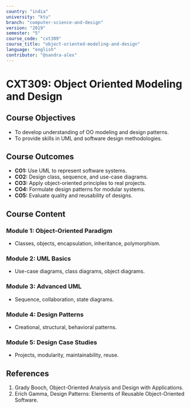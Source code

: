 ```yaml
---
country: "india"
university: "ktu"
branch: "computer-science-and-design"
version: "2019"
semester: "5"
course_code: "cxt309"
course_title: "object-oriented-modeling-and-design"
language: "english"
contributor: "@sandra-alex"
---
```


# CXT309: Object Oriented Modeling and Design

## Course Objectives
* To develop understanding of OO modeling and design patterns.
* To provide skills in UML and software design methodologies.

## Course Outcomes
* **CO1:** Use UML to represent software systems.
* **CO2:** Design class, sequence, and use-case diagrams.
* **CO3:** Apply object-oriented principles to real projects.
* **CO4:** Formulate design patterns for modular systems.
* **CO5:** Evaluate quality and reusability of designs.

## Course Content

### Module 1: Object-Oriented Paradigm
* Classes, objects, encapsulation, inheritance, polymorphism.

### Module 2: UML Basics
* Use-case diagrams, class diagrams, object diagrams.

### Module 3: Advanced UML
* Sequence, collaboration, state diagrams.

### Module 4: Design Patterns
* Creational, structural, behavioral patterns.

### Module 5: Design Case Studies
* Projects, modularity, maintainability, reuse.

## References
1. Grady Booch, Object-Oriented Analysis and Design with Applications.
2. Erich Gamma, Design Patterns: Elements of Reusable Object-Oriented Software.

